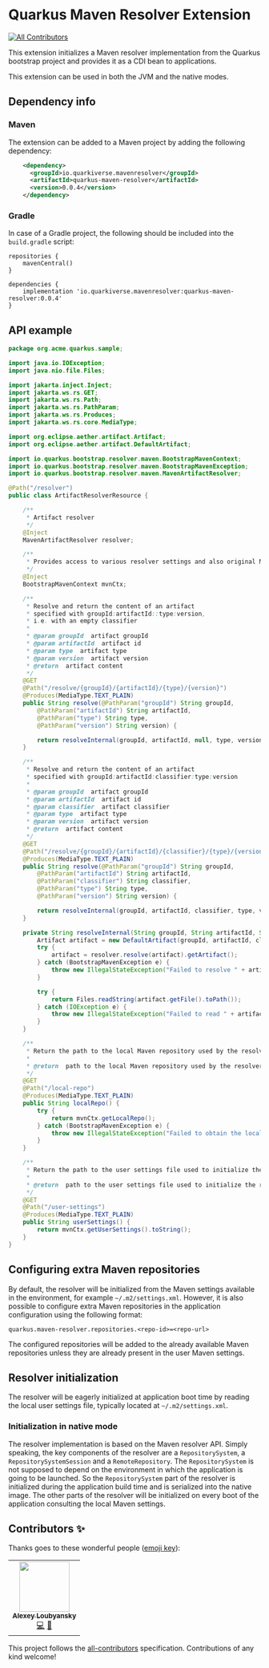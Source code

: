 # Quarkus Maven Resolver Extension
<!-- ALL-CONTRIBUTORS-BADGE:START - Do not remove or modify this section -->
[![All Contributors](https://img.shields.io/badge/all_contributors-1-orange.svg?style=flat-square)](#contributors-)
<!-- ALL-CONTRIBUTORS-BADGE:END -->

This extension initializes a Maven resolver implementation from the Quarkus bootstrap project and provides it as a CDI bean to applications.

This extension can be used in both the JVM and the native modes.

## Dependency info

### Maven

The extension can be added to a Maven project by adding the following dependency:

```xml
    <dependency>
      <groupId>io.quarkiverse.mavenresolver</groupId>
      <artifactId>quarkus-maven-resolver</artifactId>
      <version>0.0.4</version>
    </dependency>
```

### Gradle

In case of a Gradle project, the following should be included into the `build.gradle` script:

```
repositories {
    mavenCentral()
}

dependencies {
    implementation 'io.quarkiverse.mavenresolver:quarkus-maven-resolver:0.0.4'
}
```

## API example

```java
package org.acme.quarkus.sample;

import java.io.IOException;
import java.nio.file.Files;

import jakarta.inject.Inject;
import jakarta.ws.rs.GET;
import jakarta.ws.rs.Path;
import jakarta.ws.rs.PathParam;
import jakarta.ws.rs.Produces;
import jakarta.ws.rs.core.MediaType;

import org.eclipse.aether.artifact.Artifact;
import org.eclipse.aether.artifact.DefaultArtifact;

import io.quarkus.bootstrap.resolver.maven.BootstrapMavenContext;
import io.quarkus.bootstrap.resolver.maven.BootstrapMavenException;
import io.quarkus.bootstrap.resolver.maven.MavenArtifactResolver;

@Path("/resolver")
public class ArtifactResolverResource {

    /**
     * Artifact resolver
     */
    @Inject
    MavenArtifactResolver resolver;

    /**
     * Provides access to various resolver settings and also original Maven resolver API
     */
    @Inject
    BootstrapMavenContext mvnCtx;

    /**
     * Resolve and return the content of an artifact
     * specified with groupId:artifactId::type:version,
     * i.e. with an empty classifier
     * 
     * @param groupId  artifact groupId
     * @param artifactId  artifact id
     * @param type  artifact type
     * @param version  artifact version
     * @return  artifact content
     */
    @GET
    @Path("/resolve/{groupId}/{artifactId}/{type}/{version}")
    @Produces(MediaType.TEXT_PLAIN)
    public String resolve(@PathParam("groupId") String groupId,
        @PathParam("artifactId") String artifactId,
        @PathParam("type") String type,
        @PathParam("version") String version) {

        return resolveInternal(groupId, artifactId, null, type, version);
    }

    /**
     * Resolve and return the content of an artifact
     * specified with groupId:artifactId:classifier:type:version
     * 
     * @param groupId  artifact groupId
     * @param artifactId  artifact id
     * @param classifier  artifact classifier
     * @param type  artifact type
     * @param version  artifact version
     * @return  artifact content
     */
    @GET
    @Path("/resolve/{groupId}/{artifactId}/{classifier}/{type}/{version}")
    @Produces(MediaType.TEXT_PLAIN)
    public String resolve(@PathParam("groupId") String groupId,
        @PathParam("artifactId") String artifactId,
        @PathParam("classifier") String classifier,
        @PathParam("type") String type,
        @PathParam("version") String version) {

        return resolveInternal(groupId, artifactId, classifier, type, version);
    }

    private String resolveInternal(String groupId, String artifactId, String classifier, String type, String version) {
        Artifact artifact = new DefaultArtifact(groupId, artifactId, classifier, type, version);
        try {
            artifact = resolver.resolve(artifact).getArtifact();
        } catch (BootstrapMavenException e) {
            throw new IllegalStateException("Failed to resolve " + artifact, e);
        }

        try {
            return Files.readString(artifact.getFile().toPath());
        } catch (IOException e) {
            throw new IllegalStateException("Failed to read " + artifact.getFile(), e);
        }
    }

    /**
     * Return the path to the local Maven repository used by the resolver
     * 
     * @return  path to the local Maven repository used by the resolver
     */
    @GET
    @Path("/local-repo")
    @Produces(MediaType.TEXT_PLAIN)
    public String localRepo() {
        try {
            return mvnCtx.getLocalRepo();
        } catch (BootstrapMavenException e) {
            throw new IllegalStateException("Failed to obtain the local repo path", e);
        }
    }

    /**
     * Return the path to the user settings file used to initialize the resolver
     * 
     * @return  path to the user settings file used to initialize the resolver
     */
    @GET
    @Path("/user-settings")
    @Produces(MediaType.TEXT_PLAIN)
    public String userSettings() {
        return mvnCtx.getUserSettings().toString();
    }
}
```

## Configuring extra Maven repositories

By default, the resolver will be initialized from the Maven settings available in the environment, for example `~/.m2/settings.xml`. However, it is also possible to configure extra
Maven repositories in the application configuration using the following format:
```
quarkus.maven-resolver.repositories.<repo-id>=<repo-url>
```

The configured repositories will be added to the already available Maven repositories unless they are already present in the user Maven settings.

## Resolver initialization

The resolver will be eagerly initialized at application boot time by reading the local user settings file, typically located at `~/.m2/settings.xml`.

### Initialization in native mode

The resolver implementation is based on the Maven resolver API. Simply speaking, the key components of the resolver are a `RepositorySystem`, a `RepositorySystemSession` and a `RemoteRepository`.
The `RepositorySystem` is not supposed to depend on the environment in which the application is going to be launched. So the `RepositorySystem` part of the resolver is initialized
during the application build time and is serialized into the native image. The other parts of the resolver will be initialized on every boot of the application consulting the local Maven settings.
## Contributors ✨

Thanks goes to these wonderful people ([emoji key](https://allcontributors.org/docs/en/emoji-key)):

<!-- ALL-CONTRIBUTORS-LIST:START - Do not remove or modify this section -->
<!-- prettier-ignore-start -->
<!-- markdownlint-disable -->
<table>
  <tr>
    <td align="center"><a href="https://github.com/aloubyansky"><img src="https://avatars1.githubusercontent.com/u/323379?v=4?s=100" width="100px;" alt=""/><br /><sub><b>Alexey Loubyansky</b></sub></a><br /><a href="https://github.com/quarkiverse/quarkiverse-maven-resolver/commits?author=aloubyansky" title="Code">💻</a> <a href="#maintenance-aloubyansky" title="Maintenance">🚧</a></td>
  </tr>
</table>

<!-- markdownlint-restore -->
<!-- prettier-ignore-end -->

<!-- ALL-CONTRIBUTORS-LIST:END -->

This project follows the [all-contributors](https://github.com/all-contributors/all-contributors) specification. Contributions of any kind welcome!
